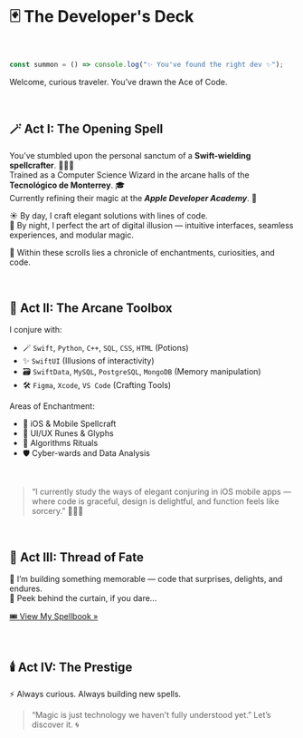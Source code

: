 # 🃏 The Developer's Deck

<br>

```JavaScript
const summon = () => console.log("✨ You've found the right dev ✨");
```

Welcome, curious traveler. You’ve drawn the Ace of Code.

<br>



## 🪄 Act I: The Opening Spell

You’ve stumbled upon the personal sanctum of a **Swift-wielding spellcrafter**. 🧝🏽‍♀️ <br>
Trained as a Computer Science Wizard in the arcane halls of the **Tecnológico de Monterrey**. 🎓 <br>
Currently refining their magic at the _**Apple Developer Academy**_. 🍎

☀️  By day, I craft elegant solutions with lines of code. <br>
🌙  By night, I perfect the art of digital illusion — intuitive interfaces, seamless experiences, and modular magic.

📜 Within these scrolls lies a chronicle of enchantments, curiosities, and code.

<br>



## 🔮 Act II: The Arcane Toolbox

I conjure with:

- 🪄 `Swift`, `Python`, `C++`, `SQL`, `CSS`, `HTML` (Potions)
- ✨ `SwiftUI` (Illusions of interactivity)
- 🗃️ `SwiftData`, `MySQL`, `PostgreSQL`, `MongoDB` (Memory manipulation)
- 🛠️ `Figma`, `Xcode`, `VS Code` (Crafting Tools)

Areas of Enchantment:

- 🧩 iOS & Mobile Spellcraft  
- 🎨 UI/UX Runes & Glyphs  
- 🧠 Algorithms Rituals  
- 🛡️ Cyber-wards and Data Analysis

<br>

> “I currently study the ways of elegant conjuring in iOS mobile apps — where code is graceful, design is delightful, and function feels like sorcery.” 🧙🏽‍♀️

<br>



## 🧵 Act III: Thread of Fate

🌌 I’m building something memorable — code that surprises, delights, and endures.  
🎪 Peek behind the curtain, if you dare...

[🎟 View My Spellbook »](https://github.com/Bren12?tab=repositories)

<br>



## 🕯️ Act IV: The Prestige

⚡ Always curious. Always building new spells.

> “Magic is just technology we haven't fully understood yet.” Let’s discover it. 🌀





<!--
<h1 align="center"> Hi there, I'm Brenda! ✌🏽 </h1>

<p align="center"> 🎓 I'm a recent graduate with a B.S. in Computer Science and Technology from Tecnológico de Monterrey. 🎓 </p>

<p align="center"> ⭐️ I have a great self-taught, creative, analytical, leadership, teamwork and organizational capacity. ⭐️ </p>

<p align="center"> 🎯 I'm interested in iOS software development, algorithms and cybersecurity. 🎯 </p>

<p align="center"> 📱 I'm currently learning and deepening about iOS mobile development. 📱 </p>

<p align="center"> <img src="https://github.com/Bren12/Learning-About-HTML-CSS/blob/main/resources/invader.gif?raw=true" width="400"/> </p>

<div align="center">
  <a href="https://www.linkedin.com/in/brenda-saucedo/"> LinkedIn </a> <br>
  <a href="https://github.com/BrendaSaucedo12"> Institutional Git </a>
</div>

<p align="center"> <img src="https://komarev.com/ghpvc/?username=Bren12&color=lightgrey&style=flat"/> </p>
-->

<!--
**Bren12/Bren12** is a ✨ _special_ ✨ repository because its `README.md` (this file) appears on your GitHub profile.

Here are some ideas to get you started:

- 🔭 I’m currently working on ...
- 🌱 I’m currently learning ...
- 👯 I’m looking to collaborate on ...
- 🤔 I’m looking for help with ...
- 💬 Ask me about ...
- 📫 How to reach me: ...
- 😄 Pronouns: ...
- ⚡ Fun fact: ...
-->
